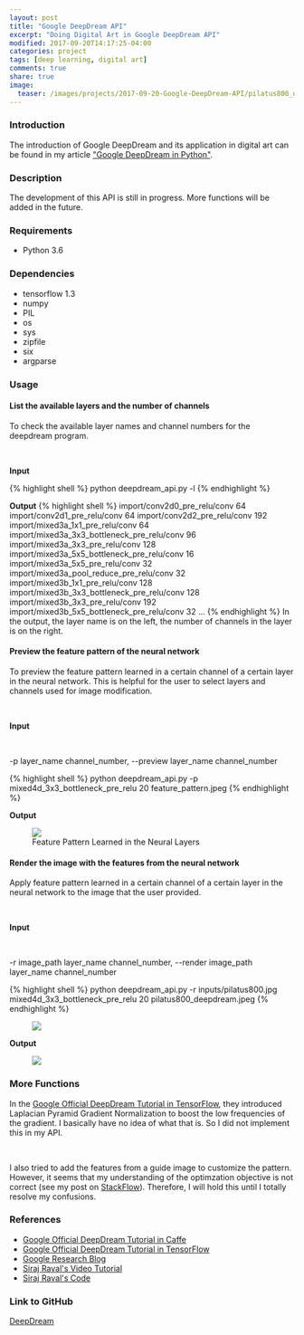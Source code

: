 ```yaml
---
layout: post
title: "Google DeepDream API"
excerpt: "Doing Digital Art in Google DeepDream API"
modified: 2017-09-20T14:17:25-04:00
categories: project
tags: [deep learning, digital art]
comments: true
share: true
image:
  teaser: /images/projects/2017-09-20-Google-DeepDream-API/pilatus800_deepdream.jpeg
---
```


### Introduction

The introduction of Google DeepDream and its application in digital art can be found in my article ["Google DeepDream in Python"](https://leimao.github.io/article/Google-DeepDream-Python/).

### Description

The development of this API is still in progress. More functions will be added in the future.

### Requirements

* Python 3.6

### Dependencies

* tensorflow 1.3
* numpy
* PIL
* os
* sys
* zipfile
* six
* argparse

### Usage

#### List the available layers and the number of channels

To check the available layer names and channel numbers for the deepdream program. 

<br />

**Input**

{% highlight shell %}
python deepdream_api.py -l
{% endhighlight %}

**Output**
{% highlight shell %}
import/conv2d0_pre_relu/conv 64
import/conv2d1_pre_relu/conv 64
import/conv2d2_pre_relu/conv 192
import/mixed3a_1x1_pre_relu/conv 64
import/mixed3a_3x3_bottleneck_pre_relu/conv 96
import/mixed3a_3x3_pre_relu/conv 128
import/mixed3a_5x5_bottleneck_pre_relu/conv 16
import/mixed3a_5x5_pre_relu/conv 32
import/mixed3a_pool_reduce_pre_relu/conv 32
import/mixed3b_1x1_pre_relu/conv 128
import/mixed3b_3x3_bottleneck_pre_relu/conv 128
import/mixed3b_3x3_pre_relu/conv 192
import/mixed3b_5x5_bottleneck_pre_relu/conv 32
...
{% endhighlight %}
In the output, the layer name is on the left, the number of channels in the layer is on the right.


#### Preview the feature pattern of the neural network

To preview the feature pattern learned in a certain channel of a certain layer in the neural network. This is helpful for the user to select layers and channels used for image modification.

<br />

**Input**

<br />

-p layer_name channel_number, --preview layer_name channel_number

{% highlight shell %}
python deepdream_api.py -p mixed4d_3x3_bottleneck_pre_relu 20 feature_pattern.jpeg
{% endhighlight %}

**Output**

<div class = "titled-image">
<figure>
    <img src = "{{ site.url }}/images/projects/2017-09-20-Google-DeepDream-API/feature_pattern.jpeg">
    <figcaption>Feature Pattern Learned in the Neural Layers</figcaption>
</figure>
</div>

#### Render the image with the features from the neural network

Apply feature pattern learned in a certain channel of a certain layer in the neural network to the image that the user provided.

<br />

**Input**

<br />

-r image_path layer_name channel_number, --render image_path layer_name channel_number

{% highlight shell %}
python deepdream_api.py -r inputs/pilatus800.jpg mixed4d_3x3_bottleneck_pre_relu 20 pilatus800_deepdream.jpeg
{% endhighlight %}

<div class = "titled-image">
<figure>
    <img src = "{{ site.url }}/images/projects/2017-09-20-Google-DeepDream-API/pilatus800.jpg">
</figure>
</div>

**Output**

<div class = "titled-image">
<figure>
    <img src = "{{ site.url }}/images/projects/2017-09-20-Google-DeepDream-API/pilatus800_deepdream.jpeg">
</figure>
</div>

### More Functions

In the [Google Official DeepDream Tutorial in TensorFlow](https://github.com/tensorflow/tensorflow/blob/master/tensorflow/examples/tutorials/deepdream/deepdream.ipynb), they introduced Laplacian Pyramid Gradient Normalization to boost the low frequencies of the gradient. I basically have no idea of what that is. So I did not implement this in my API.

<br />

I also tried to add the features from a guide image to customize the pattern. However, it seems that my understanding of the optimzation objective is not correct (see my post on [StackFlow](https://stackoverflow.com/questions/46324533/controlling-dreams-in-tensorflow)). Therefore, I will hold this until I totally resolve my confusions.

### References

* [Google Official DeepDream Tutorial in Caffe](https://github.com/google/deepdream/blob/master/dream.ipynb)
* [Google Official DeepDream Tutorial in TensorFlow](https://github.com/tensorflow/tensorflow/blob/master/tensorflow/examples/tutorials/deepdream/deepdream.ipynb)
* [Google Research Blog](https://research.googleblog.com/2015/06/inceptionism-going-deeper-into-neural.html)
* [Siraj Raval's Video Tutorial](https://www.youtube.com/watch?v=MrBzgvUNr4w)
* [Siraj Raval's Code](https://github.com/llSourcell/deep_dream_challenge/blob/master/deep_dream.py)

### Link to GitHub

[DeepDream](https://github.com/leimao/DeepDream)
